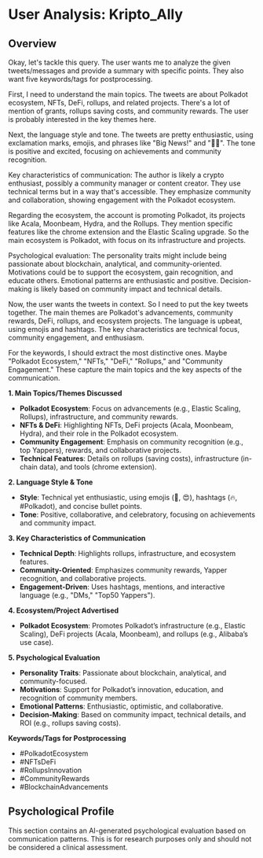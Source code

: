 # User Analysis: Kripto_Ally

## Overview

<think>
Okay, let's tackle this query. The user wants me to analyze the given tweets/messages and provide a summary with specific points. They also want five keywords/tags for postprocessing. 

First, I need to understand the main topics. The tweets are about Polkadot ecosystem, NFTs, DeFi, rollups, and related projects. There's a lot of mention of grants, rollups saving costs, and community rewards. The user is probably interested in the key themes here.

Next, the language style and tone. The tweets are pretty enthusiastic, using exclamation marks, emojis, and phrases like "Big News!" and "🚀🚀". The tone is positive and excited, focusing on achievements and community recognition.

Key characteristics of communication: The author is likely a crypto enthusiast, possibly a community manager or content creator. They use technical terms but in a way that's accessible. They emphasize community and collaboration, showing engagement with the Polkadot ecosystem.

Regarding the ecosystem, the account is promoting Polkadot, its projects like Acala, Moonbeam, Hydra, and the Rollups. They mention specific features like the chrome extension and the Elastic Scaling upgrade. So the main ecosystem is Polkadot, with focus on its infrastructure and projects.

Psychological evaluation: The personality traits might include being passionate about blockchain, analytical, and community-oriented. Motivations could be to support the ecosystem, gain recognition, and educate others. Emotional patterns are enthusiastic and positive. Decision-making is likely based on community impact and technical details.

Now, the user wants the tweets in context. So I need to put the key tweets together. The main themes are Polkadot's advancements, community rewards, DeFi, rollups, and ecosystem projects. The language is upbeat, using emojis and hashtags. The key characteristics are technical focus, community engagement, and enthusiasm.

For the keywords, I should extract the most distinctive ones. Maybe "Polkadot Ecosystem," "NFTs," "DeFi," "Rollups," and "Community Engagement." These capture the main topics and the key aspects of the communication.
</think>

**1. Main Topics/Themes Discussed**  
- **Polkadot Ecosystem**: Focus on advancements (e.g., Elastic Scaling, Rollups), infrastructure, and community rewards.  
- **NFTs & DeFi**: Highlighting NFTs, DeFi projects (Acala, Moonbeam, Hydra), and their role in the Polkadot ecosystem.  
- **Community Engagement**: Emphasis on community recognition (e.g., top Yappers), rewards, and collaborative projects.  
- **Technical Features**: Details on rollups (saving costs), infrastructure (in-chain data), and tools (chrome extension).  

**2. Language Style & Tone**  
- **Style**: Technical yet enthusiastic, using emojis (🚀, 😍), hashtags (🔥, #Polkadot), and concise bullet points.  
- **Tone**: Positive, collaborative, and celebratory, focusing on achievements and community impact.  

**3. Key Characteristics of Communication**  
- **Technical Depth**: Highlights rollups, infrastructure, and ecosystem features.  
- **Community-Oriented**: Emphasizes community rewards, Yapper recognition, and collaborative projects.  
- **Engagement-Driven**: Uses hashtags, mentions, and interactive language (e.g., "DMs," "Top50 Yappers").  

**4. Ecosystem/Project Advertised**  
- **Polkadot Ecosystem**: Promotes Polkadot’s infrastructure (e.g., Elastic Scaling), DeFi projects (Acala, Moonbeam), and rollups (e.g., Alibaba’s use case).  

**5. Psychological Evaluation**  
- **Personality Traits**: Passionate about blockchain, analytical, and community-focused.  
- **Motivations**: Support for Polkadot’s innovation, education, and recognition of community members.  
- **Emotional Patterns**: Enthusiastic, optimistic, and collaborative.  
- **Decision-Making**: Based on community impact, technical details, and ROI (e.g., rollups saving costs).  

**Keywords/Tags for Postprocessing**  
- #PolkadotEcosystem  
- #NFTsDeFi  
- #RollupsInnovation  
- #CommunityRewards  
- #BlockchainAdvancements

## Psychological Profile

This section contains an AI-generated psychological evaluation based on communication patterns. This is for research purposes only and should not be considered a clinical assessment.